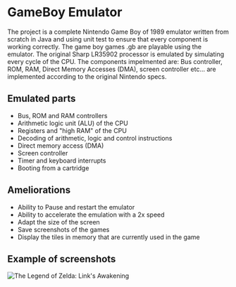 # GameBoy Emulator
The project is a complete Nintendo Game Boy of 1989 emulator written from scratch in Java and using unit test to ensure that every component is working correctly. The game boy games .gb are playable using the emulator.  The
original Sharp LR35902 processor is emulated by simulating every cycle of the CPU. The components impelmented are: Bus controller, ROM, RAM,
Direct Memory Accesses (DMA), screen controller etc... are implemented according to the
original Nintendo specs.

## Emulated parts

* Bus, ROM and RAM controllers
* Arithmetic logic unit (ALU) of the CPU
* Registers and "high RAM" of the CPU
* Decoding of arithmetic, logic and control instructions
* Direct memory access (DMA)
* Screen controller
* Timer and keyboard interrupts
* Booting from a cartridge

## Ameliorations
* Ability to Pause and restart the emulator
* Ability to accelerate the emulation with a 2x speed
* Adapt the size of the screen
* Save screenshots of the games
* Display the tiles in memory that are currently used in the game


## Example of screenshots
![The Legend of Zelda: Link's Awakening](screenshot/img_2018-05-29_22-19-15-998.png "
The Legend of Zelda: Link's Awakening") &nbsp;